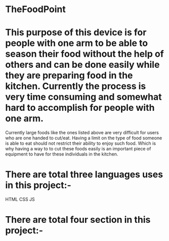 # TheFoodPoint
# This purpose of this device is for people with one arm to be able to season their food without the help of others and can be done easily while they are preparing food in the kitchen. Currently the process is very time consuming and somewhat hard to accomplish for people with one arm.
Currently large foods like the ones listed above are very difficult for users who are one handed to cut/eat. Having a limit on the type of food someone is able to eat should not restrict their ability to enjoy such food. Which is why having a way to to cut these foods easily is an important piece of equipment to have for these individuals in the kitchen.
# There are total three languages uses in this project:-
HTML
CSS
JS
# There are total four section in this project:-
